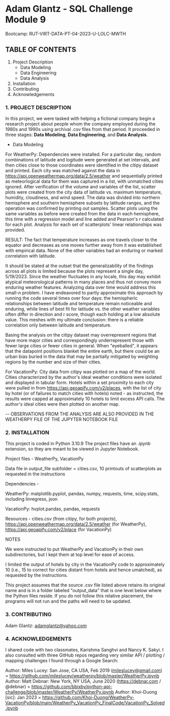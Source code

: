 # Adam Glantz - SQL Challenge Module 9
Bootcamp: RUT-VIRT-DATA-PT-04-2023-U-LOLC-MWTH

## TABLE OF CONTENTS

1. Project Description
   - Data Modeling
   - Data Engineering
   - Data Analysis
2. Installation
3. Contributing
4. Acknowledgements

### 1. PROJECT DESCRIPTION

In this project, we were tasked with helping a fictional company begin a research project about people whom the company employed during the 1980s and 1990s using archival .csv files from that period. It proceeded in three stages: **Data Modeling**, **Data Engineering**, and **Data Analysis**.

- Data Modeling



For WeatherPy: Dependencies were installed. For a particular day, random combinations of latitude and logitude were generated at set intervals, and then cities close to those coordinates were identified in the citipy dataset and printed. Each city was matched against the data in https://api.openweathermap.org/data/2.5/weather and sequentially printed as meteorlogical data for them was captured in a list, with unmatched cities ignored. After verification of the volume and variables of the list, scatter plots were created from the city data of latitude vs. maximum temperature, humidity, cloudiness, and wind speed. The data was divided into northern hemisphere and southern hemisphere subsets by latitude ranges, and the operation was confirmed by printing out samples. Scatter plots using the same variables as before were created from the data in each hemisphere, this time with a regression model and line added and Pearson's r calculated for each plot. Analysis for each set of scatterplots' linear relationships was provided.

RESULT: The fact that temperature increases as one travels closer to the equator and decreases as one moves further away from it was established with empirical data. None of the other variables had an enduring or marked correlation with latitude.

It should be stated at the outset that the generalizability of the findings across all plots is limited because the plots represent a single day, 5/19/2023. Since the weather fluctuates in any locale, this day may exhibit atypical meteorological patterns in many places and thus not convey more enduring weather features. Analyzing data over time would address this small-n problem. I have endeavored to partly approximate this approach by running the code several times over four days: the hemispheric relationships between latitude and temperature remain noticeable and enduring, while lines of best fit for latitude vs. the other weather variables often differ in direction and r score, though each holding at a low absolute value. This meshes with my ultimate conclusion: there is a reliable correlation only between latitude and temperature.

Basing the analysis on the citipy dataset may overrepresent regions that have more major cities and correspondingly underrepresent those with fewer large cities or fewer cities in general. When "eyeballed", it appears that the datapoint positions blanket the entire earth, but there could be an urban bias buried in the data that may be partially mitigated by weighting regions by the number and size of their cities.

For VacationPy: City data from citipy was plotted on a map of the world. Cities characterized by the author's ideal weather conditions were isolated and displayed in tabular form. Hotels within a set proximity to each city were pulled in from https://api.geoapify.com/v2/places, with the list of city by hotel (or of failures to match cities with hotels) noted - as instructed, the results were capped at approximately 10 hotels to limit excess API calls. The author's ideal cities were then plotted on another map.

-- OBSERVATIONS FROM THE ANALYSIS ARE ALSO PROVIDED IN THE WEATHERPY FILE OF THE JUPYTER NOTEBOOK FILE

### 2. INSTALLATION

This project is coded in Python 3.10.9 The project files have an .ipynb extension, so they are meant to be viewed in Jupyter Notebook.

Project files - WeatherPy, VacationPy

Data file in output_file subfolder = cities.csv, 10 printouts of scatterplots as requested in the instructions

Dependencies -

WeatherPy: matplotlib.pyplot, pandas, numpy, requests, time, scipy.stats, including linregress, json

VacationPy: hvplot.pandas, pandas, requests

Resources - cities.csv (from citipy, for both projects), https://api.openweathermap.org/data/2.5/weather (for WeatherPy), https://api.geoapify.com/v2/place (for VacationPy)

NOTES

We were instructed to put WeatherPy and VacationPy in their own subdirectories, but I kept them at top level for ease of access.

I limited the output of hotels by city in the VacationPy code to approximately 10 (i.e., 15 to correct for cities distant from hotels and hence umatched), as requested by the instructions.

This project assumes that the source .csv file listed above retains its original name and is in a folder labeled "output_data" that is one level below where the Python files reside. If you do not follow this relative placement, the programs will not run and the paths will need to be updated.

### 3. CONTRIBUTING

Adam Glantz: adamglantz@yahoo.com

### 4. ACKNOWLEDGEMENTS

I shared code with two classmates, Karishma Sanghvi and Nancy K. Sakyi. I also consulted with three GitHub repos regarding very similar API / plotting / mapping challenges I found through a Google Search:

Author: Miles Lucey: San Jose, CA USA, Feb 2019 (mileslucey@gmail.com) = https://github.com/mileslucey/weatherpy/blob/master/WeatherPy.ipynb
Author: Matt Debnar: New York, NY USA, June 2020 (https://debnar.com / @debnar) = https://github.com/bbixby/python-api-challenge/blob/master/WeatherPy/WeatherPy.ipynb
Author: Khoi-Duong [sic]: Jan 2023 = https://github.com/Khoi-Duong/WeatherPy-VacationPy/blob/main/WeatherPy_VacationPy_FinalCode/VacationPy_Solved.ipynb
